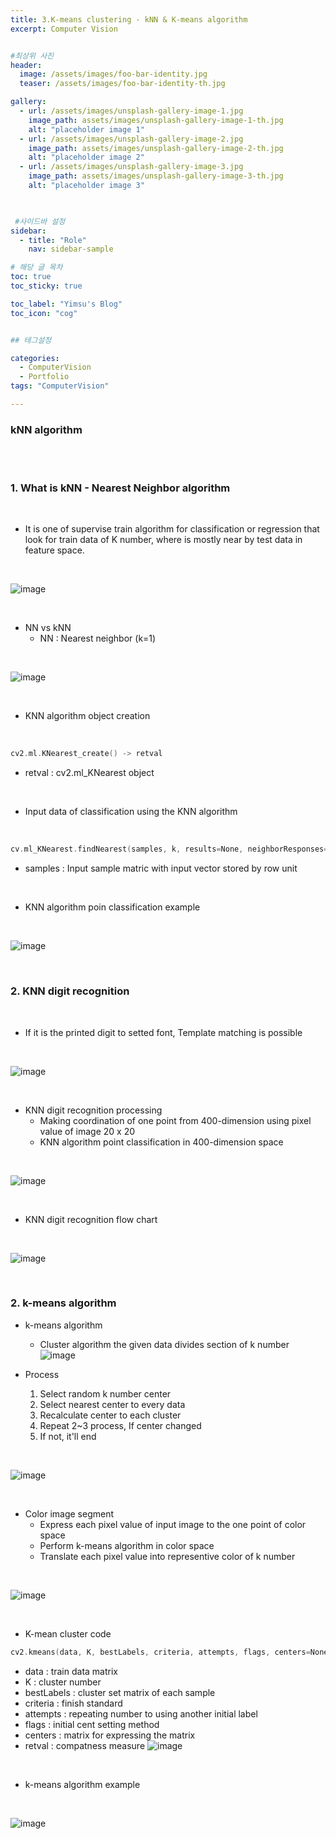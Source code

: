 ```yaml
---
title: 3.K-means clustering - kNN & K-means algorithm
excerpt: Computer Vision


#최상위 사진
header:
  image: /assets/images/foo-bar-identity.jpg
  teaser: /assets/images/foo-bar-identity-th.jpg

gallery:
  - url: /assets/images/unsplash-gallery-image-1.jpg
    image_path: assets/images/unsplash-gallery-image-1-th.jpg
    alt: "placeholder image 1"
  - url: /assets/images/unsplash-gallery-image-2.jpg
    image_path: assets/images/unsplash-gallery-image-2-th.jpg
    alt: "placeholder image 2"
  - url: /assets/images/unsplash-gallery-image-3.jpg
    image_path: assets/images/unsplash-gallery-image-3-th.jpg
    alt: "placeholder image 3"
    


 #사이드바 설정 
sidebar:
  - title: "Role"
    nav: sidebar-sample

# 해당 글 목차
toc: true
toc_sticky: true

toc_label: "Yimsu's Blog"
toc_icon: "cog"


## 테그설정

categories:
  - ComputerVision
  - Portfolio
tags: "ComputerVision"

---
```



### kNN algorithm

<br/>
<br/>

### 1. What is kNN - Nearest Neighbor algorithm

<br/>

- It is one of supervise train algorithm for classification or regression that look for train data of K number, where is mostly near by test data in feature space.


<br/>

![image](/assets/images/computervision/20200911_1.png)

<br/>

- NN vs kNN
    - NN : Nearest neighbor (k=1)


<br/>

![image](/assets/images/computervision/20200911_2.png)

<br/>

- KNN algorithm object creation

<br/>

``` c
cv2.ml.KNearest_create() -> retval
```

- retval : cv2.ml_KNearest object

<br/>


- Input data of classification using the KNN algorithm 

<br/>

``` c
cv.ml_KNearest.findNearest(samples, k, results=None, neighborResponses=None, dist=None, flgs=None) -> retval, results, neighborResposnes, dist
```
- samples : Input sample matric with input vector stored by row unit 

<br/>

- KNN algorithm poin classification example


<br/>

![image](/assets/images/computervision/20200911_3.png)

<br/>



### 2. KNN digit recognition

<br/>

- If it is the printed digit to setted font, Template matching is possible


<br/>

![image](/assets/images/computervision/20200911_5.png)

<br/>

- KNN digit recognition processing
    - Making coordination of one point from 400-dimension using pixel value of image 20 x 20
    - KNN algorithm point classification in 400-dimension space


<br/>

![image](/assets/images/computervision/20200911_6.png)

<br/>

- KNN digit recognition flow chart



<br/>

![image](/assets/images/computervision/20200911_7.png)

<br/>




### 2. k-means algorithm

- k-means algorithm
    - Cluster algorithm the given data divides section of k number
            ![image](/assets/images/computervision/20200914_8.png)


- Process
    1. Select random k number center
    2. Select nearest center to every data
    3. Recalculate center to each cluster
    4. Repeat 2~3 process, If center changed
    5. If not, it'll end



<br/>

![image](/assets/images/computervision/20200914_9.png)

<br/>


- Color image segment
    - Express each pixel value of input image to the one point of color space 
    - Perform k-means algorithm in color space
    - Translate each pixel value into representive color of k number

<br/>

![image](/assets/images/computervision/20200914_10.png)

<br/>


- K-mean cluster code

``` c 
cv2.kmeans(data, K, bestLabels, criteria, attempts, flags, centers=None) -> retval, bestLabels, centers
```

- data : train data matrix
- K : cluster number
- bestLabels : cluster set matrix of each sample
- criteria : finish standard
- attempts : repeating number to using another initial label
- flags : initial cent setting method
- centers : matrix for expressing the matrix
- retval : compatness measure  ![image](/assets/images/computervision/20200914_11.png)

<br/>

- k-means algorithm example


<br/>

![image](/assets/images/computervision/20200914_12.png)

<br/>

